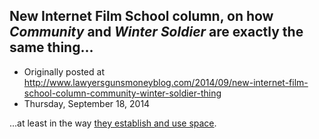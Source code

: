 ## New Internet Film School column, on how <em>Community</em> and <em>Winter Soldier</em> are exactly the same thing...

 * Originally posted at http://www.lawyersgunsmoneyblog.com/2014/09/new-internet-film-school-column-community-winter-soldier-thing
 * Thursday, September 18, 2014

...at least in the way [they establish and use space](http://www.avclub.com/article/film-superior-television-or-vice-versa-wordno-209272).